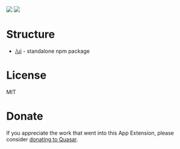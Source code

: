 <img src="https://img.shields.io/npm/v/q-colorize-mixin.svg?label=q-colorize-mixin">
<img src="https://img.shields.io/npm/v/quasar-app-extension-q-colorize-mixin.svg?label=quasar-app-extension-q-colorize-mixin">

# Structure
* [/ui](ui) - standalone npm package

# License
MIT

# Donate
If you appreciate the work that went into this App Extension, please consider [donating to Quasar](https://donate.quasar.dev).

